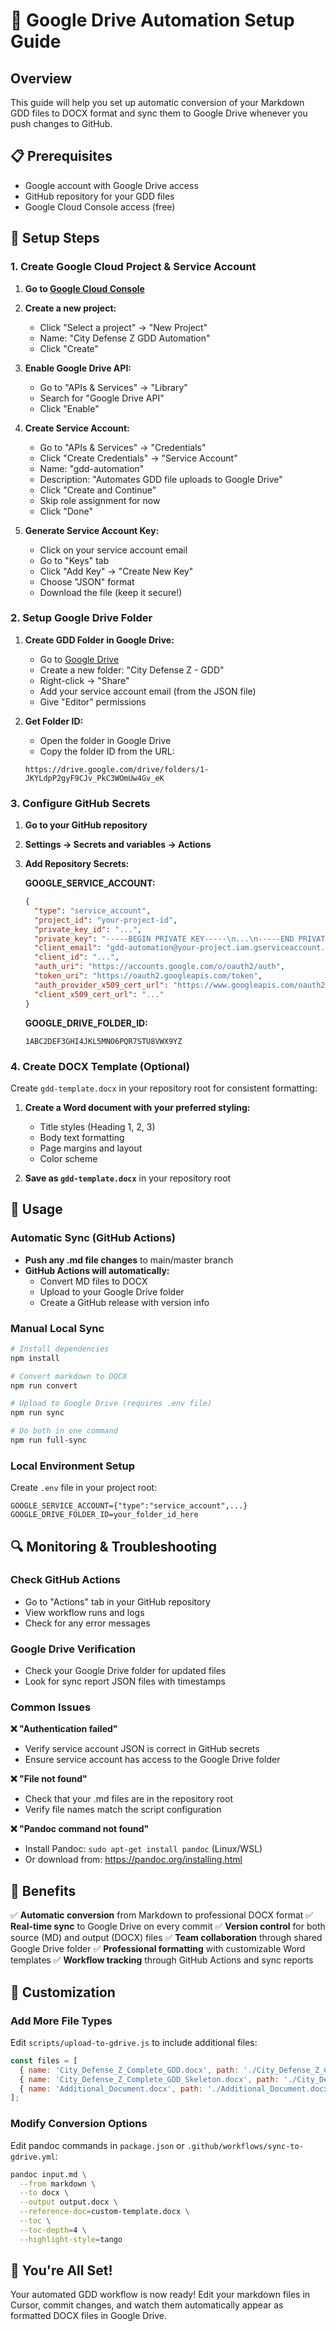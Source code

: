# 🔧 Google Drive Automation Setup Guide

## Overview
This guide will help you set up automatic conversion of your Markdown GDD files to DOCX format and sync them to Google Drive whenever you push changes to GitHub.

## 📋 Prerequisites
- Google account with Google Drive access
- GitHub repository for your GDD files
- Google Cloud Console access (free)

## 🚀 Setup Steps

### 1. Create Google Cloud Project & Service Account

1. **Go to [Google Cloud Console](https://console.cloud.google.com/)**
2. **Create a new project:**
   - Click "Select a project" → "New Project"
   - Name: "City Defense Z GDD Automation"
   - Click "Create"

3. **Enable Google Drive API:**
   - Go to "APIs & Services" → "Library"
   - Search for "Google Drive API"
   - Click "Enable"

4. **Create Service Account:**
   - Go to "APIs & Services" → "Credentials"
   - Click "Create Credentials" → "Service Account"
   - Name: "gdd-automation"
   - Description: "Automates GDD file uploads to Google Drive"
   - Click "Create and Continue"
   - Skip role assignment for now
   - Click "Done"

5. **Generate Service Account Key:**
   - Click on your service account email
   - Go to "Keys" tab
   - Click "Add Key" → "Create New Key"
   - Choose "JSON" format
   - Download the file (keep it secure!)

### 2. Setup Google Drive Folder

1. **Create GDD Folder in Google Drive:**
   - Go to [Google Drive](https://drive.google.com)
   - Create a new folder: "City Defense Z - GDD"
   - Right-click → "Share"
   - Add your service account email (from the JSON file)
   - Give "Editor" permissions

2. **Get Folder ID:**
   - Open the folder in Google Drive
   - Copy the folder ID from the URL:
   ```
   https://drive.google.com/drive/folders/1-JKYLdpP2gyF9CJv_PkC3WOmUw4Gv_eK
   
   ```

### 3. Configure GitHub Secrets

1. **Go to your GitHub repository**
2. **Settings → Secrets and variables → Actions**
3. **Add Repository Secrets:**

   **GOOGLE_SERVICE_ACCOUNT:**
   ```json
   {
     "type": "service_account",
     "project_id": "your-project-id",
     "private_key_id": "...",
     "private_key": "-----BEGIN PRIVATE KEY-----\n...\n-----END PRIVATE KEY-----\n",
     "client_email": "gdd-automation@your-project.iam.gserviceaccount.com",
     "client_id": "...",
     "auth_uri": "https://accounts.google.com/o/oauth2/auth",
     "token_uri": "https://oauth2.googleapis.com/token",
     "auth_provider_x509_cert_url": "https://www.googleapis.com/oauth2/v1/certs",
     "client_x509_cert_url": "..."
   }
   ```

   **GOOGLE_DRIVE_FOLDER_ID:**
   ```
   1ABC2DEF3GHI4JKL5MNO6PQR7STU8VWX9YZ
   ```

### 4. Create DOCX Template (Optional)

Create `gdd-template.docx` in your repository root for consistent formatting:

1. **Create a Word document with your preferred styling:**
   - Title styles (Heading 1, 2, 3)
   - Body text formatting
   - Page margins and layout
   - Color scheme

2. **Save as `gdd-template.docx`** in your repository root

## 📝 Usage

### Automatic Sync (GitHub Actions)
- **Push any .md file changes** to main/master branch
- **GitHub Actions will automatically:**
  - Convert MD files to DOCX
  - Upload to your Google Drive folder
  - Create a GitHub release with version info

### Manual Local Sync
```bash
# Install dependencies
npm install

# Convert markdown to DOCX
npm run convert

# Upload to Google Drive (requires .env file)
npm run sync

# Do both in one command
npm run full-sync
```

### Local Environment Setup
Create `.env` file in your project root:
```env
GOOGLE_SERVICE_ACCOUNT={"type":"service_account",...}
GOOGLE_DRIVE_FOLDER_ID=your_folder_id_here
```

## 🔍 Monitoring & Troubleshooting

### Check GitHub Actions
- Go to "Actions" tab in your GitHub repository
- View workflow runs and logs
- Check for any error messages

### Google Drive Verification
- Check your Google Drive folder for updated files
- Look for sync report JSON files with timestamps

### Common Issues

**❌ "Authentication failed"**
- Verify service account JSON is correct in GitHub secrets
- Ensure service account has access to the Google Drive folder

**❌ "File not found"**
- Check that your .md files are in the repository root
- Verify file names match the script configuration

**❌ "Pandoc command not found"**
- Install Pandoc: `sudo apt-get install pandoc` (Linux/WSL)
- Or download from: https://pandoc.org/installing.html

## 🎯 Benefits

✅ **Automatic conversion** from Markdown to professional DOCX format
✅ **Real-time sync** to Google Drive on every commit
✅ **Version control** for both source (MD) and output (DOCX) files
✅ **Team collaboration** through shared Google Drive folder
✅ **Professional formatting** with customizable Word templates
✅ **Workflow tracking** through GitHub Actions and sync reports

## 🔧 Customization

### Add More File Types
Edit `scripts/upload-to-gdrive.js` to include additional files:
```javascript
const files = [
  { name: 'City_Defense_Z_Complete_GDD.docx', path: './City_Defense_Z_Complete_GDD.docx' },
  { name: 'City_Defense_Z_Complete_GDD_Skeleton.docx', path: './City_Defense_Z_Complete_GDD_Skeleton.docx' },
  { name: 'Additional_Document.docx', path: './Additional_Document.docx' }
];
```

### Modify Conversion Options
Edit pandoc commands in `package.json` or `.github/workflows/sync-to-gdrive.yml`:
```bash
pandoc input.md \
  --from markdown \
  --to docx \
  --output output.docx \
  --reference-doc=custom-template.docx \
  --toc \
  --toc-depth=4 \
  --highlight-style=tango
```

## 🎉 You're All Set!

Your automated GDD workflow is now ready! Edit your markdown files in Cursor, commit changes, and watch them automatically appear as formatted DOCX files in Google Drive. 